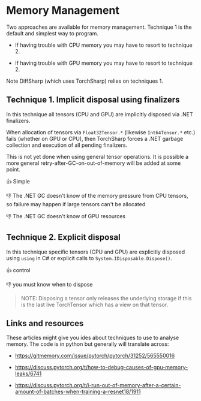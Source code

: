 # Memory Management

Two approaches are available for memory management. Technique 1 is the default and simplest way to program.

- If having trouble with CPU memory you may have to resort to technique 2.

- If having trouble with GPU memory you may have to resort to technique 2.

Note DiffSharp (which uses TorchSharp) relies on techniques 1.

## Technique 1. Implicit disposal using finalizers

In this technique all tensors (CPU and GPU) are implicitly disposed via .NET finalizers.

When allocation of tensors via `Float32Tensor.*` (likewise `Int64Tensor.*` etc.) fails (whether on GPU or CPU),
then TorchSharp forces a .NET garbage collection and execution of all pending finalizers.

This is not yet done when using general tensor operations.  It is possible a more general retry-after-GC-on-out-of-memory will be added at some point.

👍 Simple

👎 The .NET GC doesn't know of the memory pressure from CPU tensors, so failure may happen if large tensors can't be allocated

👎 The .NET GC doesn't know of GPU resources

## Technique 2. Explicit disposal

In this technique specific tensors (CPU and GPU) are explicitly disposed
using `using` in C# or explicit calls to `System.IDisposable.Dispose()`.

👍 control

👎 you must know when to dispose

> NOTE: Disposing a tensor only releases the underlying storage if this is the last
> live TorchTensor which has a view on that tensor.

## Links and resources

These articles might give you ides about techniques to use to analyse memory. The code is in python but generally will translate across:

* https://gitmemory.com/issue/pytorch/pytorch/31252/565550016

* https://discuss.pytorch.org/t/how-to-debug-causes-of-gpu-memory-leaks/6741

* https://discuss.pytorch.org/t/i-run-out-of-memory-after-a-certain-amount-of-batches-when-training-a-resnet18/1911

